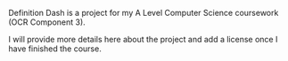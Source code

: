 Definition Dash is a project for my A Level Computer Science coursework (OCR Component 3).

I will provide more details here about the project and add a license once I have finished the course.
